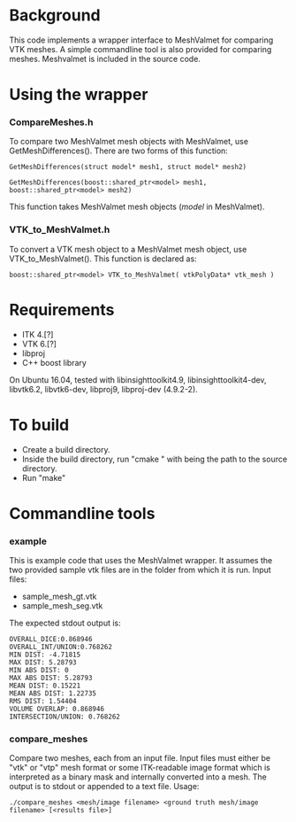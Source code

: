 # **Background** #

This code implements a wrapper interface to MeshValmet for comparing VTK meshes. A simple commandline tool is also provided for comparing meshes. Meshvalmet is included in the source code.


# **Using the wrapper** #

### CompareMeshes.h ###


To compare two MeshValmet mesh objects with MeshValmet, use GetMeshDifferences().
There are two forms of this function:

```
GetMeshDifferences(struct model* mesh1, struct model* mesh2)
```
```
GetMeshDifferences(boost::shared_ptr<model> mesh1, boost::shared_ptr<model> mesh2)
```


This function takes MeshValmet mesh objects (*model* in MeshValmet).


### VTK_to_MeshValmet.h ###

To convert a VTK mesh object to a MeshValmet mesh object, use VTK_to_MeshValmet(). This function is declared as:

```
boost::shared_ptr<model> VTK_to_MeshValmet( vtkPolyData* vtk_mesh )
```


# **Requirements** #

* ITK 4.[?]
* VTK 6.[?]
* libproj
* C++ boost library

On Ubuntu 16.04, tested with libinsighttoolkit4.9, libinsighttoolkit4-dev, libvtk6.2, libvtk6-dev, libproj9, libproj-dev (4.9.2-2).


# **To build** #

* Create a build directory.
* Inside the build directory, run "cmake <path>" with <path> being the path to the source directory.
* Run "make"

# **Commandline tools** #

### example ###

This is example code that uses the MeshValmet wrapper. It assumes the two provided sample vtk files are in the folder from which it is run. Input files:

* sample_mesh_gt.vtk
* sample_mesh_seg.vtk

 The expected stdout output is:

```
OVERALL_DICE:0.868946
OVERALL_INT/UNION:0.768262
MIN DIST: -4.71815
MAX DIST: 5.28793
MIN ABS DIST: 0
MAX ABS DIST: 5.28793
MEAN DIST: 0.15221
MEAN ABS DIST: 1.22735
RMS DIST: 1.54404
VOLUME OVERLAP: 0.868946
INTERSECTION/UNION: 0.768262
```

### compare_meshes ###

Compare two meshes, each from an input file. Input files must either be "vtk" or "vtp" mesh format or some ITK-readable image format which is interpreted as a binary mask and internally converted into a mesh. The output is to stdout or appended to a text file. Usage:

```
./compare_meshes <mesh/image filename> <ground truth mesh/image filename> [<results file>]
```

